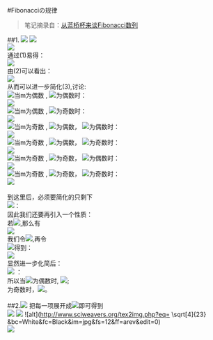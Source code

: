 #Fibonacciの规律
>笔记摘录自：[从蓝桥杯来谈Fibonacci数列](http://blog.csdn.net/acdreamers/article/details/21822165)<br>

##1.&nbsp;<img src="http://latex.codecogs.com/gif.latex? f(n) mod f(m)" />
<img src="http://latex.codecogs.com/gif.latex? f(n+m)=f(n+1)f(m)+f(n)f(m-1)      ----(1)" /> <br>
<img src="http://latex.codecogs.com/gif.latex? f(n)^{2}=(-1)^{n+1}+f(n-1)f(n+1)----(2)" /> <br>
通过(1)易得：<br>
<img src="http://latex.codecogs.com/gif.latex? f(n) mod  f(m) =f(m-1)^{\frac{n}{m}}f(n \% m) mod  f(m)----(3) " /> <br>
由(2)可以看出：<br>
<img src="http://latex.codecogs.com/gif.latex? f(m-1)^{2}mod \ f(m)=(-1)^{m}" /><br>
从而可以进一步简化(3),讨论:<br>
<img src="http://latex.codecogs.com/gif.latex?\textcircled{1}" />当m为偶数 , <img src="http://latex.codecogs.com/gif.latex?\frac{n}{m}" />为偶数时：<br>
<img src="http://latex.codecogs.com/gif.latex?\ f(n) mod \ f(m)=f(n \% m)" /><br>
<img src="http://latex.codecogs.com/gif.latex?\textcircled{2}" />当m为偶数 , <img src="http://latex.codecogs.com/gif.latex?\frac{n}{m}" />为奇数时：<br>
<img src="http://latex.codecogs.com/gif.latex?\ f(n) mod \ f(m)=f(m-1)f(n \% m)mod \ f(m)" /><br>
<img src="http://latex.codecogs.com/gif.latex?\textcircled{3}" />当m为奇数 , 
<img src="http://latex.codecogs.com/gif.latex?\frac{n}{m}" />为偶数，
<img src="http://latex.codecogs.com/gif.latex?\frac{n}{2m}" />为偶数时：<br>
<img src="http://latex.codecogs.com/gif.latex?\ f(n) mod \ f(m)=f(n \% m)" /><br>
<img src="http://latex.codecogs.com/gif.latex?\textcircled{4}" />当m为奇数 , 
<img src="http://latex.codecogs.com/gif.latex?\frac{n}{m}" />为偶数，
<img src="http://latex.codecogs.com/gif.latex?\frac{n}{2m}" />为奇数时：<br>
<img src="http://latex.codecogs.com/gif.latex?\ f(n) mod \ f(m)=f(m)-f(n \% m)" /><br>
<img src="http://latex.codecogs.com/gif.latex?\textcircled{5}" />当m为奇数 , 
<img src="http://latex.codecogs.com/gif.latex?\frac{n}{m}" />为奇数，
<img src="http://latex.codecogs.com/gif.latex?\frac{n}{2m}" />为偶数时：<br>
<img src="http://latex.codecogs.com/gif.latex?\ f(n) mod \ f(m)=f(m-1)f(n \% m) mod \ f(m)" /><br>
<img src="http://latex.codecogs.com/gif.latex?\textcircled{6}" />当m为奇数 , 
<img src="http://latex.codecogs.com/gif.latex?\frac{n}{m}" />为奇数，
<img src="http://latex.codecogs.com/gif.latex?\frac{n}{2m}" />为奇数时：<br>
<img src="http://latex.codecogs.com/gif.latex?\ f(n) mod \ f(m)=f(m)-f(m-1)f(n \% m) mod \ f(m)" /><br>
<br>
到这里后，必须要简化的只剩下<br>
<img src="http://latex.codecogs.com/gif.latex?\ f(m-1)f(n \% m) mod \ f(m)" />：<br>
因此我们还要再引入一个性质：<br>
若<img src="http://latex.codecogs.com/gif.latex?n\geq&space;1,r\geq&space;2" />,那么有<br>
<img src="http://latex.codecogs.com/gif.latex?f(a)f(a&plus;r-1)-f(a&plus;1)f(a&plus;r-2)=(-1)^{a&plus;1}f(r-2)" /><br>
我们令<img src="http://latex.codecogs.com/gif.latex?k=n\%m" />,再令<br>
<img src="http://latex.codecogs.com/gif.latex?k=a&plus;1,m-1=a&plus;r-2," />得到：<br>
<img src="http://latex.codecogs.com/gif.latex?f(m-1)f(k)-f(m)f(k-1)=(-1)^{k&plus;1}f(m-k)" /><br>
显然进一步化简后：<br>
<img src="http://latex.codecogs.com/gif.latex?f(m-1)f(n\%m)mod \ f(m)&space;=&space;(-1)^{n \% m&plus;1}f(m-n \% m)" /> ：<br>
所以当<img src="http://latex.codecogs.com/gif.latex?n \% m" />为偶数时,
<img src="http://latex.codecogs.com/gif.latex?f(m-1)f(n\%m)mod \ f(m)&space;=&space;f(m)-f(m-n \% m)" />;<br>
为奇数时，<img src="http://latex.codecogs.com/gif.latex?f(m-1)f(n\%m)mod \ f(m)&space;=&space;f(m-n \% m) " />。<br>
<br>
##2.<img src="http://latex.codecogs.com/gif.latex?\sum_{i=1}^{n}f(i)=f(n&plus;2)-1" />
把每一项展开成<img src="http://latex.codecogs.com/gif.latex?f(i)=f(i&plus;1)-f(i-1)" />即可得到<br>
<img src="http://latex.codecogs.com/gif.latex?\frac{\partial J}{\partial \theta_k^{(j)}}=\sum_{i:r(i,j)=1}{\big((\theta^{(j)})^Tx^{(i)}-y^{(i,j)}\big)x_k^{(i)}}+\lambda \theta_k^{(j)}" />
<img src="http://latex.codecogs.com/gif.latex?\[\sum_{i}^{n}\]" />
![alt](http://www.sciweavers.org/tex2img.php?eq= \sqrt[4]{23} &bc=White&fc=Black&im=jpg&fs=12&ff=arev&edit=0)<br>
<img src="http://latex.codecogs.com/gif.latex? \int" />








